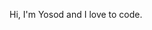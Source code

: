 Hi, I'm Yosod and I love to code.


<!---
Yosod/Yosod is a ✨ special ✨ repository because its `README.md` (this file) appears on your GitHub profile.
You can click the Preview link to take a look at your changes.
--->
